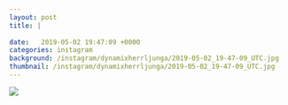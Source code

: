 ```yaml
---
layout: post
title: |
  
date:   2019-05-02 19:47:09 +0000
categories: instagram
background: /instagram/dynamixherrljunga/2019-05-02_19-47-09_UTC.jpg
thumbnail: /instagram/dynamixherrljunga/2019-05-02_19-47-09_UTC.jpg
---
```





<img src='/www-dynamix-herrljunga/instagram/dynamixherrljunga/2019-05-02_19-47-09_UTC.jpg' class='img-fluid' />
